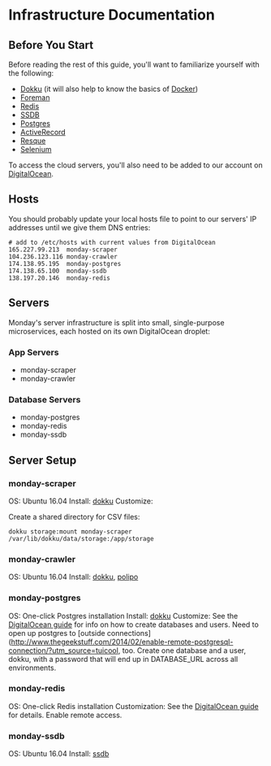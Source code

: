 # Infrastructure Documentation

## Before You Start

Before reading the rest of this guide, you'll want to familiarize yourself with the following:

- [Dokku](http://dokku.viewdocs.io/dokku/) (it will also help to know the basics of [Docker](https://www.docker.com/))
- [Foreman](https://github.com/ddollar/foreman)
- [Redis](https://redis.io/)
- [SSDB](http://ssdb.io/)
- [Postgres](https://www.digitalocean.com/community/tutorials/sqlite-vs-mysql-vs-postgresql-a-comparison-of-relational-database-management-systems)
- [ActiveRecord](http://guides.rubyonrails.org/active_record_basics.html)
- [Resque](https://github.com/resque/resque)
- [Selenium](https://github.com/SeleniumHQ/selenium/wiki/Ruby-Bindings)

To access the cloud servers, you'll also need to be added to our account on [DigitalOcean](https://www.digitalocean.com/).

## Hosts

You should probably update your local hosts file to point to our servers' IP addresses until we give them DNS entries:

    # add to /etc/hosts with current values from DigitalOcean
    165.227.99.213  monday-scraper
    104.236.123.116 monday-crawler
    174.138.95.195  monday-postgres
    174.138.65.100  monday-ssdb
    138.197.20.146  monday-redis

## Servers

Monday's server infrastructure is split into small, single-purpose microservices, each hosted on its own DigitalOcean droplet:

### App Servers

- monday-scraper
- monday-crawler

### Database Servers

- monday-postgres
- monday-redis
- monday-ssdb

## Server Setup

### monday-scraper

OS: Ubuntu 16.04
Install: [dokku](http://dokku.viewdocs.io/dokku~v0.10.3/getting-started/installation/)
Customize: 

Create a shared directory for CSV files:

    dokku storage:mount monday-scraper /var/lib/dokku/data/storage:/app/storage

### monday-crawler

OS: Ubuntu 16.04
Install: [dokku](http://dokku.viewdocs.io/dokku~v0.10.3/getting-started/installation/), [polipo](https://www.irif.fr/~jch/software/polipo/)

### monday-postgres

OS: One-click Postgres installation
Install: [dokku](http://dokku.viewdocs.io/dokku~v0.10.3/getting-started/installation/)
Customize: See the [DigitalOcean guide](https://www.digitalocean.com/community/tutorials/how-to-install-and-use-postgresql-on-ubuntu-16-04) for info on how to create databases and users. Need to open up postgres to [outside connections](http://www.thegeekstuff.com/2014/02/enable-remote-postgresql-connection/?utm_source=tuicool, too. Create one database and a user, dokku, with a password that will end up in DATABASE_URL across all environments.

### monday-redis

OS: One-click Redis installation
Customization: See the [DigitalOcean guide](https://www.digitalocean.com/community/tutorials/how-to-use-the-redis-one-click-application) for details. Enable remote access.

### monday-ssdb

OS: Ubuntu 16.04
Install: [ssdb](http://ssdb.io/docs/install.html)